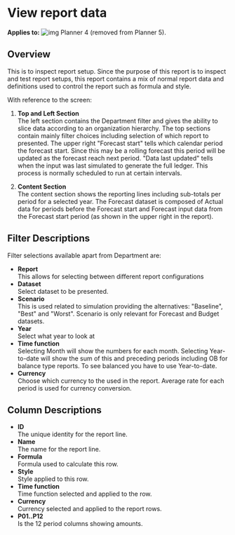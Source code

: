# View report data

**Applies to:** ![img](https://profitbasedocs.blob.core.windows.net/icons/yes-icon.png) Planner 4  (removed from Planner 5).

## Overview
This is to inspect report setup. Since the purpose of this report is to inspect and test report setups, this report contains a mix of normal report data and definitions used to control the report such as formula and style.

With reference to the screen:

1. **Top and Left Section** <br/>
The left section contains the Department filter and gives the ability to slice data according to an organization hierarchy. 
The top sections contain mainly filter choices including selection of which report to presented. 
The upper right "Forecast start" tells which calendar period the forecast start. Since this may be a rolling forecast this period will be updated as the forecast reach next period. "Data last updated" tells when the input was last simulated to generate the full ledger. This process is normally scheduled to run at certain intervals. 

2. **Content Section** <br/>
The content section shows the reporting lines including sub-totals per period for a selected year. The Forecast dataset is composed of Actual data for periods before the Forecast start and Forecast input data from the Forecast start period (as shown in the upper right in the report).

## Filter Descriptions
Filter selections available apart from Department are:

- **Report**<br/>This allows for selecting between different report configurations
- **Dataset**<br/>Select dataset to be presented.
- **Scenario**<br/>This is used related to simulation providing the alternatives: "Baseline", "Best" and "Worst". Scenario is only relevant for Forecast and Budget datasets.
- **Year**<br/>Select what year to look at
- **Time function**<br/>Selecting Month will show the numbers for each month. Selecting Year-to-date will show the sum of this and preceding periods including OB for balance type reports. To see balanced you have to use Year-to-date.
- **Currency**<br/>Choose which currency to the used in the report. Average rate for each period is used for currency conversion.

## Column Descriptions

- **ID**<br/>
The unique identity for the report line.
- **Name**<br/>
The name for the report line.
- **Formula**<br/>
Formula used to calculate this row.
- **Style**<br/>
Style applied to this row.
- **Time function**<br/> 
Time function selected and applied to the row.
- **Currency**<br/>
Currency selected and applied to the report rows.
- **P01..P12**<br/> Is the 12 period columns showing amounts.

